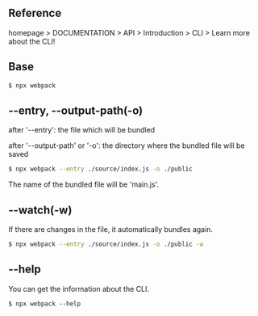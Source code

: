 ## Reference

homepage > DOCUMENTATION > API > Introduction > CLI > Learn more about the CLI!

## Base

```sh
$ npx webpack
```

## --entry, --output-path(-o)

after '--entry': the file which will be bundled

after '--output-path' or '-o': the directory where the bundled file will be saved

```sh
$ npx webpack --entry ./source/index.js -o ./public
```

The name of the bundled file will be 'main.js'.

## --watch(-w)

If there are changes in the file, it automatically bundles again.

```sh
$ npx webpack --entry ./source/index.js -o ./public -w
```

## --help

You can get the information about the CLI.

```
$ npx webpack --help
```
